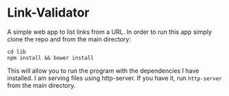 # Link-Validator
A simple web app to list links from a URL. In order to run this app simply clone the repo and from the main directory:
```
cd lib
npm install && bower install
```
This will allow you to run the program with the dependencies I have installed. I am serving files using http-server. If you have it, run `http-server` from the main directory.
